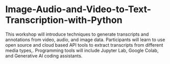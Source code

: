# Image-Audio-and-Video-to-Text-Transcription-with-Python
This workshop will introduce techniques to generate transcripts and annotations from video, audio, and image data. Participants will learn to use open source and cloud based API tools to extract transcripts from different media types,. Programming tools will include Jupyter Lab, Google Colab, and Generative AI coding assistants.
